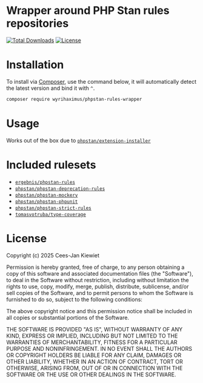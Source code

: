 # Wrapper around PHP Stan rules repositories

[![Total Downloads](https://poser.pugx.org/wyrihaximus/phpstan-rules-wrapper/downloads.png)](https://packagist.org/packages/wyrihaximus/phpstan-rules-wrapper/stats)
[![License](https://poser.pugx.org/wyrihaximus/phpstan-rules-wrapper/license.png)](https://packagist.org/packages/wyrihaximus/phpstan-rules-wrapper)

# Installation

To install via [Composer](http://getcomposer.org/), use the command below, it will automatically detect the latest version and bind it with `^`.

```bash
composer require wyrihaximus/phpstan-rules-wrapper 
```

# Usage 

Works out of the box due to [`phpstan/extension-installer`](https://github.com/phpstan/extension-installer)

# Included rulesets

* [`ergebnis/phpstan-rules`](https://packagist.org/packages/ergebnis/phpstan-rules)
* [`phpstan/phpstan-deprecation-rules`](https://packagist.org/packages/phpstan/phpstan-deprecation-rules)
* [`phpstan/phpstan-mockery`](https://packagist.org/packages/phpstan/phpstan-mockery)
* [`phpstan/phpstan-phpunit`](https://packagist.org/packages/phpstan/phpstan-phpunit)
* [`phpstan/phpstan-strict-rules`](https://packagist.org/packages/phpstan/phpstan-strict-rules)
* [`tomasvotruba/type-coverage`](https://packagist.org/packages/tomasvotruba/type-coverage)

# License

Copyright (c) 2025 Cees-Jan Kiewiet

Permission is hereby granted, free of charge, to any person obtaining a copy
of this software and associated documentation files (the "Software"), to deal
in the Software without restriction, including without limitation the rights
to use, copy, modify, merge, publish, distribute, sublicense, and/or sell
copies of the Software, and to permit persons to whom the Software is
furnished to do so, subject to the following conditions:

The above copyright notice and this permission notice shall be included in all
copies or substantial portions of the Software.

THE SOFTWARE IS PROVIDED "AS IS", WITHOUT WARRANTY OF ANY KIND, EXPRESS OR
IMPLIED, INCLUDING BUT NOT LIMITED TO THE WARRANTIES OF MERCHANTABILITY,
FITNESS FOR A PARTICULAR PURPOSE AND NONINFRINGEMENT. IN NO EVENT SHALL THE
AUTHORS OR COPYRIGHT HOLDERS BE LIABLE FOR ANY CLAIM, DAMAGES OR OTHER
LIABILITY, WHETHER IN AN ACTION OF CONTRACT, TORT OR OTHERWISE, ARISING FROM,
OUT OF OR IN CONNECTION WITH THE SOFTWARE OR THE USE OR OTHER DEALINGS IN THE
SOFTWARE.
